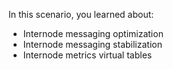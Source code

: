 In this scenario, you learned about:

* Internode messaging optimization
* Internode messaging stabilization
* Internode metrics virtual tables
